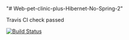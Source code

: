 "# Web-pet-clinic-plus-Hibernet-No-Spring-2" 

Travis CI check passed

[![Build Status](https://travis-ci.org/128500/Web-pet-clinic-plus-Hibernet-No-Spring-2.svg?branch=master)](https://travis-ci.org/128500/Web-pet-clinic-plus-Hibernet-No-Spring-2)
